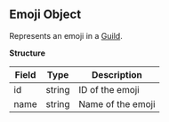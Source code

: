 ## Emoji Object
Represents an emoji in a [Guild](Guild.md).

**Structure**

| Field | Type   | Description       |
| ----- | ------ | ----------------- |
| id    | string | ID of the emoji   |
| name  | string | Name of the emoji |

